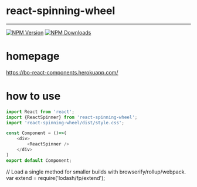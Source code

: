 # react-spinning-wheel
---
[![NPM Version](https://img.shields.io/npm/v/react-spinning-wheel.svg?style=flat)](https://www.npmjs.com/package/react-spinning-wheel) 
[![NPM Downloads](https://img.shields.io/npm/dm/react-spinning-wheel.svg?style=flat)](https://www.npmjs.com/package/react-spinning-wheel)

# homepage
https://bo-react-components.herokuapp.com/

# how to use
```javascript
import React from 'react';
import {ReactSpinner} from 'react-spinning-wheel';
import 'react-spinning-wheel/dist/style.css';

const Component = ()=>(
    <div>
        <ReactSpinner />
    </div>
)
export default Component;
```
// Load a single method for smaller builds with browserify/rollup/webpack.
var extend = require('lodash/fp/extend');
